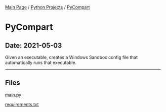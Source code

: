[Main Page](/) / [Python Projects](/python) / [PyCompart](/python/2021-05-03_PyCompart)

# PyCompart

## Date: 2021-05-03

Given an executable, creates a Windows Sandbox config file that automatically runs that executable.

-----

## Files

[main.py](main.py)

[requirements.txt](requirements.txt)